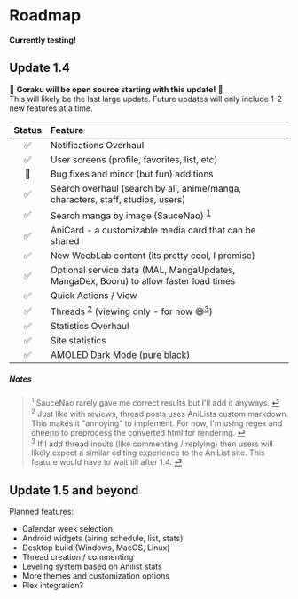# Roadmap

**Currently testing!**
## Update 1.4
🎉 **Goraku will be open source starting with this update!** 🎉  
This will likely be the last large update. Future updates will only include 1-2 new features at a time.

| Status | Feature                                                                                   |
| :----: | :---------------------------------------------------------------------------------------- |
|   ✅    | Notifications Overhaul                                                                    |
|   ✅    | User screens (profile, favorites, list, etc)                                              |
|   🔄    | Bug fixes and minor (but fun) additions                                                   |
|   ✅    | Search overhaul (search by all, anime/manga, characters, staff, studios, users)           |
|   ✅    | Search manga by image (SauceNao) <sup id="a1">[1](#f1)</sup>                              |
|   ✅    | AniCard - a customizable media card that can be shared                                    |
|   ✅    | New WeebLab content (its pretty cool, I promise)                                          |
|   ✅    | Optional service data (MAL, MangaUpdates, MangaDex, Booru) to allow faster load times     |
|   ✅    | Quick Actions / View                                                                      |
|   ✅    | Threads <sup id="a2">[2](#f2)</sup> (viewing only - for now 😅<sup id="a3">[3](#f3)</sup>) |
|   ✅    | Statistics Overhaul                                                                       |
|   ✅    | Site statistics                                                                           |
|   ✅    | AMOLED Dark Mode (pure black)                                                             |


##### Notes
> <sup id="f1">1</sup> SauceNao rarely gave me correct results but I'll add it anyways. [⏎](#a1)  
> <sup id="f2">2</sup> Just like with reviews, thread posts uses AniLists custom markdown. This makes it "annoying" to implement. For now, I'm using regex and cheerio to preprocess the converted html for rendering. [⏎](#a2)  
> <sup id="f3">3</sup> If I add thread inputs (like commenting / replying) then users will likely expect a similar editing experience to the AniList site. This feature would have to wait till after 1.4. [⏎](#a3)  


## Update 1.5 and beyond
Planned features:
- Calendar week selection
- Android widgets (airing schedule, list, stats)
- Desktop build (Windows, MacOS, Linux)
- Thread creation / commenting
- Leveling system based on Anilist stats
- More themes and customization options
- Plex integration?